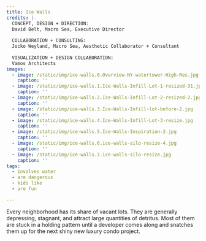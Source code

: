 ```yaml
---
title: Ice Walls
credits: |-
  CONCEPT, DESIGN + DIRECTION:  
  David Belt, Macro Sea, Executive Director  
    
  COLLABORATION + CONSULTING:  
  Jocko Weyland, Macro Sea, Aesthetic Collaborator + Consultant  
    
  VISUALIZATION + DESIGN COLLABORATION:  
  Vamos Architects
images:
  - image: /static/img/ice-walls.0.Overview-NY-watertower-High-Res.jpg
    caption: ''
  - image: /static/img/ice-walls.1.Ice-Walls-Infill-Lot-1-resized-31.jpg
    caption: ''
  - image: /static/img/ice-walls.2.Ice-Walls-Infill-Lot-2-resized-2.jpg
    caption: ''
  - image: /static/img/ice-walls.3.Ice-Walls-Infill-lot-before-2.jpg
    caption: ''
  - image: /static/img/ice-walls.4.Ice-Walls-Infill-Lot-3-resize.jpg
    caption: ''
  - image: /static/img/ice-walls.5.Ice-Walls-Inspiration-2.jpg
    caption: ''
  - image: /static/img/ice-walls.6.ice-walls-silo-resize-4.jpg
    caption: ''
  - image: /static/img/ice-walls.7.ice-walls-silo-resize.jpg
    caption: ''
tags:
  - involves water
  - are dangerous
  - kids like
  - are fun

---
```

Every neighborhood has its share of vacant lots. They are generally depressing, stagnant, and attract large quantities of detritus. Most of them are stuck in a holding pattern until a developer comes along and snatches them up for the next shiny new luxury condo project.